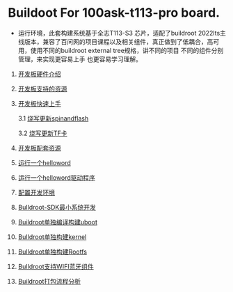 # Buildoot For 100ask-t113-pro board.

* 运行环境，此套构建系统基于全志T113-S3 芯片，适配了buildroot 2022lts主线版本，兼容了百问网的项目课程以及相关组件，真正做到了低耦合，高可用，使用不同的buildroot external tree规格，讲不同的项目 不同的组件分别管理，来实现更容易上手 也更容易学习理解。

1. [开发板硬件介绍](./docs/01-BoardIntroduction.md)

2. [开发板支持的资源](./docs/02-SupportingResources.md)

3. [开发板快速上手](./docs/03-QuickStart.md)

	3.1  [烧写更新spinandflash](./docs/03-1_FlashSystemSpiFlash.md)
	
	3.2  [烧写更新TF卡](./docs/03-2_FlashSystemTFCard.md)

4. [开发板配套资源](./docs/04-StudyPath.md)

5. [运行一个helloword](./docs/05-1_RunHelloword.md)

6. [运行一个helloword驱动程序](./docs/05-2_RunHellowordDriver.md)

7. [配置开发环境](./docs/06-ConfigHostEnv.md)

8. [BuIldroot-SDK最小系统开发](./docs/07-Buildroot-SDK_DevelopmentGuide.md)

9. [Buildroot单独编译构建uboot](./docs/08-BuildBootloader.md)

10. [BuIldroot单独构建kernel](./docs/09-BuildLinuxKernel.md)

11. [BuIldroot单独构建Rootfs](./docs/10-BuildRootfs.md)

12. [BuIldroot支持WIFI蓝牙组件](./docs/10-BuildRootfs.md)

13. [Buildroot打包流程分析](./docs/11-StartProcessAnalysis.md)









